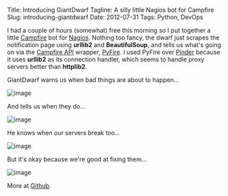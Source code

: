 Title: Introducing GiantDwarf
Tagline: A silly little Nagios bot for Campfire
Slug: introducing-giantdwarf
Date: 2012-07-31
Tags: Python, DevOps

I had a couple of hours (somewhat) free this morning so I put together a
little [Campfire][] bot for [Nagios][]. Nothing too fancy, the dwarf
just scrapes the notification page using **urllib2** and
**BeautifulSoup**, and tells us what's going on via the [Campfire API][]
wrapper, [PyFire][]. I used PyFire over [Pinder][] because it uses
**urllib2** as its connection handler, which seems to handle proxy
servers better than **httplib2**.

GiantDwarf warns us when bad things are about to happen...

</p>

![image][]

And tells us when they do...

</p>

![image][1]

He knows when our servers break too...

</p>

![image][2]

But it's okay because we're good at fixing them...

</p>

![image][3]

More at [Github][].

</p>

  [Campfire]: http://campfirenow.com/
  [Nagios]: http://www.nagios.org/
  [Campfire API]: https://github.com/37signals/campfire-api
  [PyFire]: https://github.com/mariano/pyfire
  [Pinder]: https://github.com/rhymes/pinder
  [image]: /images/giant_dwarf_warning.png
  [1]: /images/giant_dwarf_critical.png
  [2]: /images/giant_dwarf_fail.png
  [3]: /images/giant_dwarf_ok.png
  [Github]: https://github.com/lextoumbourou/GiantDwarf
